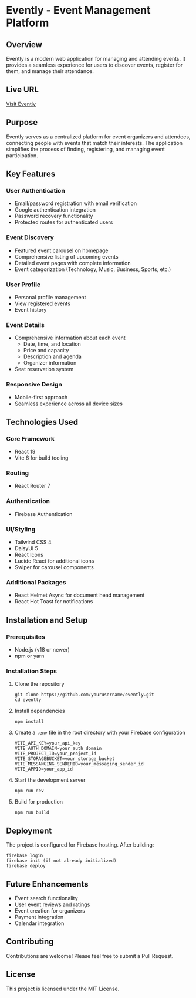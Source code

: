 # Evently - Event Management Platform

## Overview

Evently is a modern web application for managing and attending events. It provides a seamless experience for users to discover events, register for them, and manage their attendance.

## Live URL

[Visit Evently](https://evently-tonoy.web.app)

## Purpose

Evently serves as a centralized platform for event organizers and attendees, connecting people with events that match their interests. The application simplifies the process of finding, registering, and managing event participation.

## Key Features

### User Authentication

- Email/password registration with email verification
- Google authentication integration
- Password recovery functionality
- Protected routes for authenticated users

### Event Discovery

- Featured event carousel on homepage
- Comprehensive listing of upcoming events
- Detailed event pages with complete information
- Event categorization (Technology, Music, Business, Sports, etc.)

### User Profile

- Personal profile management
- View registered events
- Event history

### Event Details

- Comprehensive information about each event
  - Date, time, and location
  - Price and capacity
  - Description and agenda
  - Organizer information
- Seat reservation system

### Responsive Design

- Mobile-first approach
- Seamless experience across all device sizes

## Technologies Used

### Core Framework

- React 19
- Vite 6 for build tooling

### Routing

- React Router 7

### Authentication

- Firebase Authentication

### UI/Styling

- Tailwind CSS 4
- DaisyUI 5
- React Icons
- Lucide React for additional icons
- Swiper for carousel components

### Additional Packages

- React Helmet Async for document head management
- React Hot Toast for notifications

## Installation and Setup

### Prerequisites

- Node.js (v18 or newer)
- npm or yarn

### Installation Steps

1. Clone the repository

   ```
   git clone https://github.com/yourusername/evently.git
   cd evently
   ```

2. Install dependencies

   ```
   npm install
   ```

3. Create a `.env` file in the root directory with your Firebase configuration

   ```
   VITE_API_KEY=your_api_key
   VITE_AUTH_DOMAIN=your_auth_domain
   VITE_PROJECT_ID=your_project_id
   VITE_STORAGEBUCKET=your_storage_bucket
   VITE_MESSANGING_SENDERID=your_messaging_sender_id
   VITE_APPID=your_app_id
   ```

4. Start the development server

   ```
   npm run dev
   ```

5. Build for production
   ```
   npm run build
   ```

## Deployment

The project is configured for Firebase hosting. After building:

```
firebase login
firebase init (if not already initialized)
firebase deploy
```

## Future Enhancements

- Event search functionality
- User event reviews and ratings
- Event creation for organizers
- Payment integration
- Calendar integration

## Contributing

Contributions are welcome! Please feel free to submit a Pull Request.

## License

This project is licensed under the MIT License.
